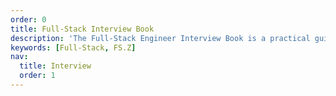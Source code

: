 ```yaml
---
order: 0
title: Full-Stack Interview Book
description: 'The Full-Stack Engineer Interview Book is a practical guide crafted for job seekers interested in a career in full-stack development.'
keywords: [Full-Stack, FS.Z]
nav:
  title: Interview
  order: 1
---
```

